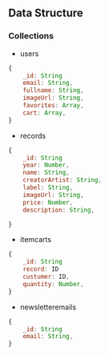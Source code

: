 ## Data Structure
### Collections
* users
```javascript
{
    _id: String
    email: String,
    fullname: String,
    imageUrl: String,
    favorites: Array,
    cart: Array,
}
```
* records
```javascript
{
    _id: String
    year: Number,
    name: String,
    creatorArtist: String,
    label: String,
    imageUrl: String,
    price: Number,
    description: String,

}
```
* itemcarts
```javascript
{
    _id: String
    record: ID
    custumer: ID,
    quantity: Number,
}
```
* newsletteremails
```javascript
{
    _id: String
    email: String,
}
```
